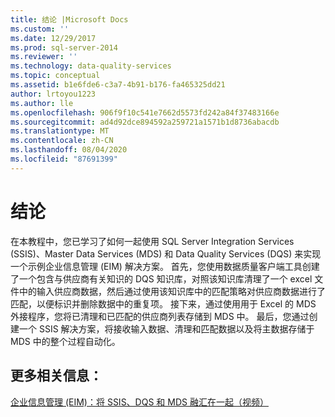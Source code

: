 ```yaml
---
title: 结论 |Microsoft Docs
ms.custom: ''
ms.date: 12/29/2017
ms.prod: sql-server-2014
ms.reviewer: ''
ms.technology: data-quality-services
ms.topic: conceptual
ms.assetid: b1e6fde6-c3a7-4b91-b176-fa465325dd21
author: lrtoyou1223
ms.author: lle
ms.openlocfilehash: 906f9f10c541e7662d5573fd242a84f37483166e
ms.sourcegitcommit: ad4d92dce894592a259721a1571b1d8736abacdb
ms.translationtype: MT
ms.contentlocale: zh-CN
ms.lasthandoff: 08/04/2020
ms.locfileid: "87691399"
---
```

# <a name="conclusion"></a>结论
  在本教程中，您已学习了如何一起使用 SQL Server Integration Services (SSIS)、Master Data Services (MDS) 和 Data Quality Services (DQS) 来实现一个示例企业信息管理 (EIM) 解决方案。 首先，您使用数据质量客户端工具创建了一个包含与供应商有关知识的 DQS 知识库，对照该知识库清理了一个 excel 文件中的输入供应商数据，然后通过使用该知识库中的匹配策略对供应商数据进行了匹配，以便标识并删除数据中的重复项。 接下来，通过使用用于 Excel 的 MDS 外接程序，您将已清理和已匹配的供应商列表存储到 MDS 中。 最后，您通过创建一个 SSIS 解决方案，将接收输入数据、清理和匹配数据以及将主数据存储于 MDS 中的整个过程自动化。  
  
## <a name="for-more-information"></a>更多相关信息：  
  
 [企业信息管理 (EIM)：将 SSIS、DQS 和 MDS 融汇在一起（视频）](https://go.microsoft.com/fwlink/?LinkId=258672)  
  
  
